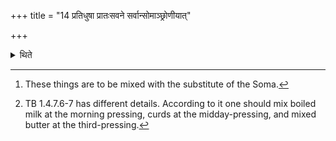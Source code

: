 +++
title = "14 प्रतिधुषा प्रातःसवने सर्वान्सोमाञ्छ्रोणीयात्"

+++

<details><summary>थिते</summary>

14. (The Adhvaryu) should mix fresh milk with all the Soma-juice[^1] at the morning pressing; boiled milk at the midday pressing; curds mixed with butter at the third-pressing.[^2]   

[^1]: These things are to be mixed with the substitute of the Soma.  

[^2]: TB 1.4.7.6-7 has different details. According to it one should mix boiled milk at the morning pressing, curds at the midday-pressing, and mixed butter at the third-pressing. 
</details>
